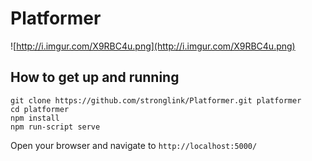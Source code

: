 # Platformer
![http://i.imgur.com/X9RBC4u.png](http://i.imgur.com/X9RBC4u.png)

## How to get up and running
```
git clone https://github.com/stronglink/Platformer.git platformer
cd platformer
npm install
npm run-script serve
```

Open your browser and navigate to `http://localhost:5000/`

